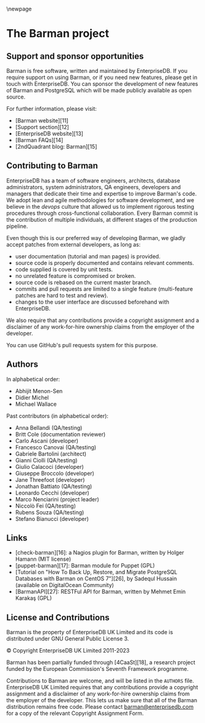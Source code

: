 \newpage

# The Barman project

## Support and sponsor opportunities

Barman is free software, written and maintained by EnterpriseDB. If you
require support on using Barman, or if you need new features, please
get in touch with EnterpriseDB. You can sponsor the development of new
features of Barman and PostgreSQL which will be made publicly
available as open source.

For further information, please visit:

- [Barman website][11]
- [Support section][12]
- [EnterpriseDB website][13]
- [Barman FAQs][14]
- [2ndQuadrant blog: Barman][15]

## Contributing to Barman

EnterpriseDB has a team of software engineers, architects, database
administrators, system administrators, QA engineers, developers and
managers that dedicate their time and expertise to improve Barman's code.
We adopt lean and agile methodologies for software development, and
we believe in the _devops_ culture that allowed us to implement rigorous
testing procedures through cross-functional collaboration.
Every Barman commit is the contribution of multiple individuals, at different
stages of the production pipeline.

Even though this is our preferred way of developing Barman, we gladly
accept patches from external developers, as long as:

- user documentation (tutorial and man pages) is provided.
- source code is properly documented and contains relevant comments.
- code supplied is covered by unit tests.
- no unrelated feature is compromised or broken.
- source code is rebased on the current master branch.
- commits and pull requests are limited to a single feature (multi-feature
patches are hard to test and review).
- changes to the user interface are discussed beforehand with EnterpriseDB.

We also require that any contributions provide a copyright assignment
and a disclaimer of any work-for-hire ownership claims from the employer
of the developer.

You can use GitHub's pull requests system for this purpose.

## Authors

In alphabetical order:

* Abhijit Menon-Sen
* Didier Michel
* Michael Wallace

Past contributors (in alphabetical order):

* Anna Bellandi (QA/testing)
* Britt Cole (documentation reviewer)
* Carlo Ascani (developer)
* Francesco Canovai (QA/testing)
* Gabriele Bartolini (architect)
* Gianni Ciolli (QA/testing)
* Giulio Calacoci (developer)
* Giuseppe Broccolo (developer)
* Jane Threefoot (developer)
* Jonathan Battiato (QA/testing)
* Leonardo Cecchi (developer)
* Marco Nenciarini (project leader)
* Niccolò Fei (QA/testing)
* Rubens Souza (QA/testing)
* Stefano Bianucci (developer)

## Links

- [check-barman][16]: a Nagios plugin for Barman, written by Holger
  Hamann (MIT license)
- [puppet-barman][17]: Barman module for Puppet (GPL)
- [Tutorial on "How To Back Up, Restore, and Migrate PostgreSQL Databases with Barman on CentOS 7"][26], by Sadequl Hussain (available on DigitalOcean Community)
- [BarmanAPI][27]: RESTFul API for Barman, written by Mehmet Emin Karakaş (GPL)

## License and Contributions

Barman is the property of EnterpriseDB UK Limited and its code is
distributed under GNU General Public License 3.

© Copyright EnterpriseDB UK Limited 2011-2023

Barman has been partially funded through [4CaaSt][18], a research
project funded by the European Commission's Seventh Framework
programme.

Contributions to Barman are welcome, and will be listed in the
`AUTHORS` file. EnterpriseDB UK Limited requires that any contributions
provide a copyright assignment and a disclaimer of any work-for-hire
ownership claims from the employer of the developer. This lets us make
sure that all of the Barman distribution remains free code. Please
contact barman@enterprisedb.com for a copy of the relevant Copyright
Assignment Form.
